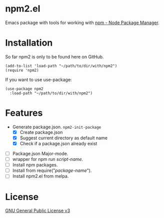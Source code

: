 # npm2.el
Emacs package with tools for working with [npm - Node Package Manager](https://www.npmjs.com/).

# Installation
So far npm2 is only to be found here on GitHub.
```elisp
(add-to-list 'load-path "~/path/to/dir/with/npm2")
(require 'npm2)
```


If you want to use use-package:
```elisp
(use-package npm2
  :load-path "~/path/to/dir/with/npm2")
```


# Features
- Generate package.json. `npm2-init-package`
  - [x] Create package.json
  - [x] Suggest current directory as default name
  - [x] Check if a package.json already exist
- [ ] Package.json Major-mode.
- [ ] wrapper for npm run *script-name*.
- [ ] Install npm packages.
- [ ] Install from require("*package-name*").
- [ ] Install npm2.el from melpa.

# License
[GNU General Public License v3](./LICENSE)
